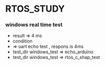 # RTOS_STUDY

### windows real time test

- result => 4 ms
- condition
- => uart echo test , respons is 4ms
- test_dir  windows_test => echo_arduino
- test_dir  windows_test => rtos_c_shap_test